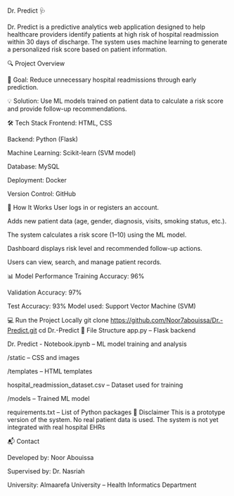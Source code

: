 Dr. Predict 🩺

Dr. Predict is a predictive analytics web application designed to help healthcare providers identify patients at high risk of hospital readmission within 30 days of discharge. The system uses machine learning to generate a personalized risk score based on patient information.

🔍 Project Overview

🎯 Goal: Reduce unnecessary hospital readmissions through early prediction.

💡 Solution: Use ML models trained on patient data to calculate a risk score and provide follow-up recommendations.

🛠️ Tech Stack
Frontend: HTML, CSS

Backend: Python (Flask)

Machine Learning: Scikit-learn (SVM model)

Database: MySQL

Deployment: Docker

Version Control: GitHub

🧠 How It Works
User logs in or registers an account.

Adds new patient data (age, gender, diagnosis, visits, smoking status, etc.).

The system calculates a risk score (1–10) using the ML model.

Dashboard displays risk level and recommended follow-up actions.

Users can view, search, and manage patient records.

📊 Model Performance
Training Accuracy: 96%

Validation Accuracy: 97%

Test Accuracy: 93%
Model used: Support Vector Machine (SVM)

💻 Run the Project Locally
git clone https://github.com/Noor7abouissa/Dr.-Predict.git
cd Dr.-Predict
📂 File Structure
app.py – Flask backend

Dr. Predict - Notebook.ipynb – ML model training and analysis

/static – CSS and images

/templates – HTML templates

hospital_readmission_dataset.csv – Dataset used for training

/models – Trained ML model

requirements.txt – List of Python packages
🔐 Disclaimer
This is a prototype version of the system. No real patient data is used. The system is not yet integrated with real hospital EHRs

📬 Contact

Developed by: Noor Abouissa

Supervised by: Dr. Nasriah

University: Almaarefa University – Health Informatics Department

